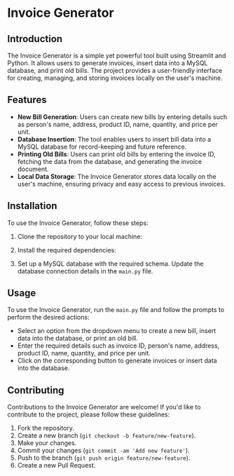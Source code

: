 # Invoice Generator

## Introduction

The Invoice Generator is a simple yet powerful tool built using Streamlit and Python. It allows users to generate invoices, insert data into a MySQL database, and print old bills. The project provides a user-friendly interface for creating, managing, and storing invoices locally on the user's machine.

## Features

- **New Bill Generation**: Users can create new bills by entering details such as person's name, address, product ID, name, quantity, and price per unit.
- **Database Insertion**: The tool enables users to insert bill data into a MySQL database for record-keeping and future reference.
- **Printing Old Bills**: Users can print old bills by entering the invoice ID, fetching the data from the database, and generating the invoice document.
- **Local Data Storage**: The Invoice Generator stores data locally on the user's machine, ensuring privacy and easy access to previous invoices.

## Installation

To use the Invoice Generator, follow these steps:

1. Clone the repository to your local machine:

2. Install the required dependencies:

3. Set up a MySQL database with the required schema. Update the database connection details in the `main.py` file.

## Usage

To use the Invoice Generator, run the `main.py` file and follow the prompts to perform the desired actions:
- Select an option from the dropdown menu to create a new bill, insert data into the database, or print an old bill.
- Enter the required details such as invoice ID, person's name, address, product ID, name, quantity, and price per unit.
- Click on the corresponding button to generate invoices or insert data into the database.

## Contributing

Contributions to the Invoice Generator are welcome! If you'd like to contribute to the project, please follow these guidelines:

1. Fork the repository.
2. Create a new branch (`git checkout -b feature/new-feature`).
3. Make your changes.
4. Commit your changes (`git commit -am 'Add new feature'`).
5. Push to the branch (`git push origin feature/new-feature`).
6. Create a new Pull Request.

